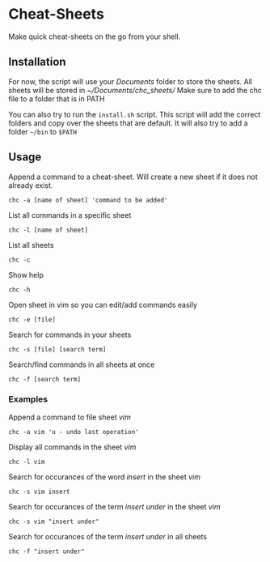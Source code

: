 # Cheat-Sheets
Make quick cheat-sheets on the go from your shell.

## Installation
For now, the script will use your *Documents* folder to store the sheets.
All sheets will be stored in *~/Documents/chc_sheets/*
Make sure to add the chc file to a folder that is in PATH

You can also try to run the ```install.sh``` script.
This script will add the correct folders and copy over the sheets that are default.
It will also try to add a folder ```~/bin``` to ```$PATH```

## Usage


Append a command to a cheat-sheet. Will create a new sheet if it does not already exist.

```chc -a [name of sheet] 'command to be added'```

List all commands in a specific sheet

```chc -l [name of sheet]```

List all sheets

```chc -c```

Show help

```chc -h```

Open sheet in vim so you can edit/add commands easily
```
chc -e [file]
```

Search for commands in your sheets
```
chc -s [file] [search term]
```

Search/find commands in all sheets at once
```
chc -f [search term]
```

### Examples


Append a command to file sheet *vim*
```
chc -a vim 'u - undo last operation'
```


Display all commands in the sheet *vim*
```
chc -l vim
```

Search for occurances of the word *insert* in the sheet *vim*
```
chc -s vim insert
```

Search for occurances of the term *insert under* in the sheet *vim*
```
chc -s vim "insert under"
```

Search for occurances of the term *insert under* in all sheets 
```
chc -f "insert under"
```


